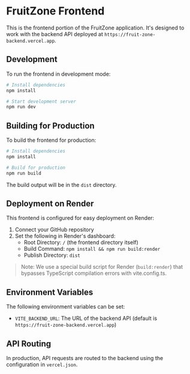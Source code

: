 # FruitZone Frontend

This is the frontend portion of the FruitZone application. It's designed to work with the backend API deployed at `https://fruit-zone-backend.vercel.app`.

## Development

To run the frontend in development mode:

```bash
# Install dependencies
npm install

# Start development server
npm run dev
```

## Building for Production

To build the frontend for production:

```bash
# Install dependencies
npm install

# Build for production
npm run build
```

The build output will be in the `dist` directory.

## Deployment on Render

This frontend is configured for easy deployment on Render:

1. Connect your GitHub repository
2. Set the following in Render's dashboard:
   - Root Directory: `/` (the frontend directory itself)
   - Build Command: `npm install && npm run build:render`
   - Publish Directory: `dist`

> Note: We use a special build script for Render (`build:render`) that bypasses TypeScript compilation errors with vite.config.ts.

## Environment Variables

The following environment variables can be set:

- `VITE_BACKEND_URL`: The URL of the backend API (default is `https://fruit-zone-backend.vercel.app`)

## API Routing

In production, API requests are routed to the backend using the configuration in `vercel.json`.
